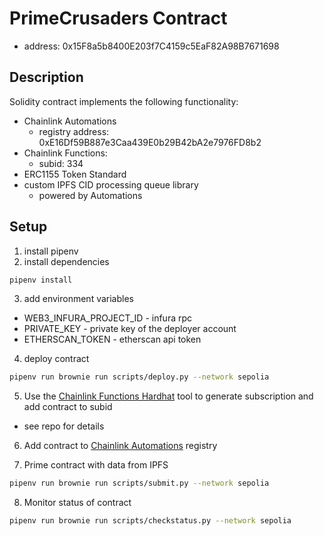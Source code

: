# PrimeCrusaders Contract

- address: 0x15F8a5b8400E203f7C4159c5EaF82A98B7671698

## Description

Solidity contract implements the following functionality:

- Chainlink Automations
  - registry address: 0xE16Df59B887e3Caa439E0b29B42bA2e7976FD8b2
- Chainlink Functions:
  - subid: 334
- ERC1155 Token Standard
- custom IPFS CID processing queue library
  - powered by Automations

## Setup

1. install pipenv
2. install dependencies

```bash
pipenv install
```

3. add environment variables

- WEB3_INFURA_PROJECT_ID - infura rpc
- PRIVATE_KEY - private key of the deployer account
- ETHERSCAN_TOKEN - etherscan api token

4. deploy contract

```bash
pipenv run brownie run scripts/deploy.py --network sepolia
```

5. Use the [Chainlink Functions Hardhat](https://github.com/smartcontractkit/functions-hardhat-starter-kit/tree/main) tool to generate subscription and add contract to subid

- see repo for details

6. Add contract to [Chainlink Automations](https://automation.chain.link/) registry

7. Prime contract with data from IPFS

```bash
pipenv run brownie run scripts/submit.py --network sepolia
```

8. Monitor status of contract

```bash
pipenv run brownie run scripts/checkstatus.py --network sepolia
```
